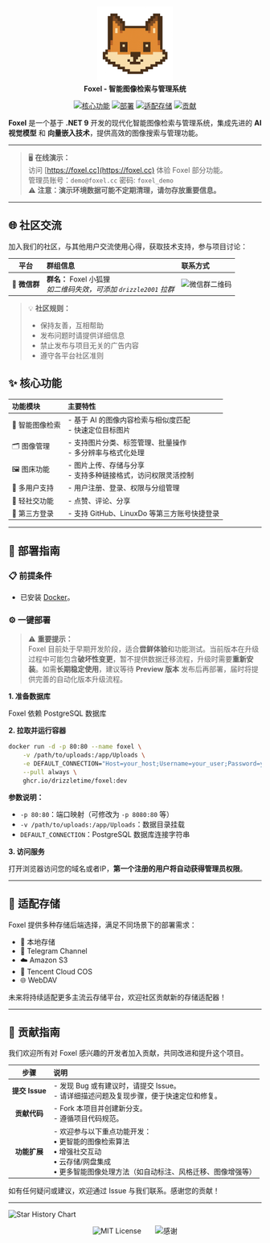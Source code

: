 <p align="center">
    <img src="Web/public/logo.png" alt="Foxel Logo" width="150"><br>
    <strong>Foxel - 智能图像检索与管理系统</strong>
</p>
<p align="center">
    <a href="#-核心功能"><img src="https://img.shields.io/badge/核心功能-Features-blue?style=for-the-badge" alt="核心功能"></a>
    <a href="#-部署指南"><img src="https://img.shields.io/badge/部署-Deploy-orange?style=for-the-badge" alt="部署"></a>
    <a href="#-适配存储"><img src="https://img.shields.io/badge/存储-Storage-green?style=for-the-badge" alt="适配存储"></a>
    <a href="#-贡献指南"><img src="https://img.shields.io/badge/贡献-Contribute-brightgreen?style=for-the-badge" alt="贡献"></a>
</p>

<p>
    <strong>Foxel</strong> 是一个基于 <strong>.NET 9</strong> 开发的现代化智能图像检索与管理系统，集成先进的 <strong>AI 视觉模型</strong> 和 <strong>向量嵌入技术</strong>，提供高效的图像搜索与管理功能。
</p>

---

> 🖥️ **在线演示：**  
> 访问 [https://foxel.cc](https://foxel.cc) 体验 Foxel 部分功能。  
> 管理员账号：`demo@foxel.cc` 密码: `foxel_demo`  
> ⚠️ **注意：演示环境数据可能不定期清理，请勿存放重要信息。**

---

## 🌐 社区交流

加入我们的社区，与其他用户交流使用心得，获取技术支持，参与项目讨论：

|     平台     | 群组信息                                                | 联系方式                                                                                                           |
|:----------:|:----------------------------------------------------|:---------------------------------------------------------------------------------------------------------------|
| 📱 **微信群** | **群名：** Foxel 小狐狸 <br>*如二维码失效，可添加 `drizzle2001` 拉群* | <img src="https://foxel.cc/images/wechat.png" alt="微信群二维码" width="100">                                        |

> 💡 **社区规则：**
> - 保持友善，互相帮助
> - 发布问题时请提供详细信息
> - 禁止发布与项目无关的广告内容
> - 遵守各平台社区准则

## ✨ 核心功能

| 功能模块      | 主要特性                                |
|:----------|:------------------------------------|
| 🤖 智能图像检索 | - 基于 AI 的图像内容检索与相似度匹配<br>- 快速定位目标图片 |
| 🗂️ 图像管理  | - 支持图片分类、标签管理、批量操作<br>- 多分辨率与格式化处理  |
| 🖼️ 图床功能  | - 图片上传、存储与分享<br>- 支持多种链接格式，访问权限灵活控制 |
| 👥 多用户支持  | - 用户注册、登录、权限与分组管理                   |
| 💬 轻社交功能  | - 点赞、评论、分享                          |
| 🔗 第三方登录  | - 支持 GitHub、LinuxDo 等第三方账号快捷登录      |

---

## 🚀 部署指南

### 📋 前提条件

- 已安装 [Docker](https://www.docker.com/)。

### ⚙️ 一键部署

> ⚠️ **重要提示：**  
> Foxel 目前处于早期开发阶段，适合**尝鲜体验**和功能测试。当前版本在升级过程中可能包含**破坏性变更**，暂不提供数据迁移流程，升级时需要**重新安装**。如需**长期稳定使用**，建议等待 **Preview 版本** 发布后再部署，届时将提供完善的自动化版本升级流程。

**1. 准备数据库**

Foxel 依赖 PostgreSQL 数据库

**2. 拉取并运行容器**

```bash
docker run -d -p 80:80 --name foxel \
    -v /path/to/uploads:/app/Uploads \
    -e DEFAULT_CONNECTION="Host=your_host;Username=your_user;Password=your_password;Database=your_db" \
    --pull always \
    ghcr.io/drizzletime/foxel:dev
```

**参数说明：**

- `-p 80:80`：端口映射（可修改为 `-p 8080:80` 等）
- `-v /path/to/uploads:/app/Uploads`：数据目录挂载
- `DEFAULT_CONNECTION`：PostgreSQL 数据库连接字符串

**3. 访问服务**

打开浏览器访问您的域名或者IP，**第一个注册的用户将自动获得管理员权限**。



---

## 📖 适配存储

Foxel 提供多种存储后端选择，满足不同场景下的部署需求：

- 📁 本地存储
- 📡 Telegram Channel
- ☁️ Amazon S3
- 🔐 Tencent Cloud COS
- 🌐 WebDAV

未来将持续适配更多主流云存储平台，欢迎社区贡献新的存储适配器！

---

## 🤝 贡献指南

我们欢迎所有对 Foxel 感兴趣的开发者加入贡献，共同改进和提升这个项目。

|      步骤      | 说明                                                                                          |
|:------------:|:--------------------------------------------------------------------------------------------|
| **提交 Issue** | - 发现 Bug 或有建议时，请提交 Issue。<br>- 请详细描述问题及复现步骤，便于快速定位和修复。                                      |
|   **贡献代码**   | - Fork 本项目并创建新分支。<br>- 遵循项目代码规范。                                                            |
|   **功能扩展**   | - 欢迎参与以下重点功能开发：<br>• 更智能的图像检索算法<br>• 增强社交互动<br>• 云存储/网盘集成<br>• 更多智能图像处理方法（如自动标注、风格迁移、图像增强等） |

如有任何疑问或建议，欢迎通过 Issue 与我们联系。感谢您的贡献！

---

![Star History Chart](https://api.star-history.com/svg?repos=DrizzleTime/Foxel&type=Date)

<p align="center">
    <img src="https://img.shields.io/badge/License-MIT-blueviolet?style=for-the-badge" alt="MIT License" style="display:inline-block; vertical-align:middle;">
    <span style="display:inline-block; width:20px;"></span>
    <img src="https://img.shields.io/badge/感谢您的支持-Thanks-yellow?style=for-the-badge" alt="感谢" style="display:inline-block; vertical-align:middle;">
</p>